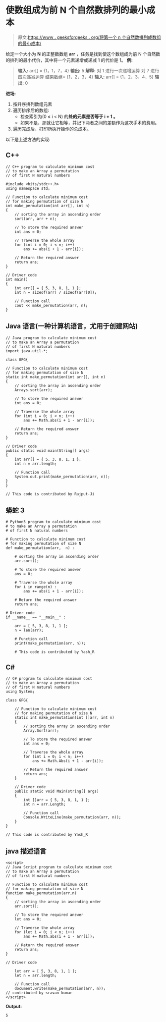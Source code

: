 # 使数组成为前 N 个自然数排列的最小成本

> 原文:[https://www . geeksforgeeks . org/将第一个 n 个自然数排列成数组的最小成本/](https://www.geeksforgeeks.org/minimum-cost-to-make-an-array-a-permutation-of-first-n-natural-numbers/)

给定一个大小为 **N** 的正整数数组 **arr** ，任务是找到使这个数组成为前 N 个自然数的排列的最小代价，其中将一个元素递增或递减 1 的代价是 1。
**例:**

> **输入:** arr[] = {1，1，7，4}
> **输出:** 5
> **解释:**
> 对 1 进行一次递增运算
> 对 7 进行四次递减运算
> 结果数组= {1，2，3，4}
> **输入:** arr[] = {1，2，3，4，5}
> **输出:** 0

**进场:**

1.  按升序排列数组元素
2.  遍历排序后的数组:
    *   检查索引为(0 ≤ i < N) 的**处的元素是否等于 **i + 1** 。**
    *   如果不是，那就让它相等，并记下两者之间的差额作为这次手术的费用。
3.  遍历完成后，打印所执行操作的总成本。

以下是上述方法的实现:

## C++

```
// C++ program to calculate minimum cost
// to make an Array a permutation
// of first N natural numbers

#include <bits/stdc++.h>
using namespace std;

// Function to calculate minimum cost
// for making permutation of size N
int make_permutation(int arr[], int n)
{
    // sorting the array in ascending order
    sort(arr, arr + n);

    // To store the required answer
    int ans = 0;

    // Traverse the whole array
    for (int i = 0; i < n; i++)
        ans += abs(i + 1 - arr[i]);

    // Return the required answer
    return ans;
}

// Driver code
int main()
{
    int arr[] = { 5, 3, 8, 1, 1 };
    int n = sizeof(arr) / sizeof(arr[0]);

    // Function call
    cout << make_permutation(arr, n);
}
```

## Java 语言(一种计算机语言，尤用于创建网站)

```
// Java program to calculate minimum cost
// to make an Array a permutation
// of first N natural numbers
import java.util.*;

class GFG{

// Function to calculate minimum cost
// for making permutation of size N
static int make_permutation(int arr[], int n)
{
    // sorting the array in ascending order
    Arrays.sort(arr);

    // To store the required answer
    int ans = 0;

    // Traverse the whole array
    for (int i = 0; i < n; i++)
        ans += Math.abs(i + 1 - arr[i]);

    // Return the required answer
    return ans;
}

// Driver code
public static void main(String[] args)
{
    int arr[] = { 5, 3, 8, 1, 1 };
    int n = arr.length;

    // Function call
    System.out.print(make_permutation(arr, n));
}
}

// This code is contributed by Rajput-Ji
```

## 蟒蛇 3

```
# Python3 program to calculate minimum cost
# to make an Array a permutation
# of first N natural numbers

# Function to calculate minimum cost
# for making permutation of size N
def make_permutation(arr,  n) :

    # sorting the array in ascending order
    arr.sort();

    # To store the required answer
    ans = 0;

    # Traverse the whole array
    for i in range(n) :
        ans += abs(i + 1 - arr[i]);

    # Return the required answer
    return ans;

# Driver code
if __name__ == "__main__" :

    arr = [ 5, 3, 8, 1, 1 ];
    n = len(arr);

    # Function call
    print(make_permutation(arr, n));

    # This code is contributed by Yash_R
```

## C#

```
// C# program to calculate minimum cost
// to make an Array a permutation
// of first N natural numbers
using System;

class GFG{

    // Function to calculate minimum cost
    // for making permutation of size N
    static int make_permutation(int []arr, int n)
    {
        // sorting the array in ascending order
        Array.Sort(arr);

        // To store the required answer
        int ans = 0;

        // Traverse the whole array
        for (int i = 0; i < n; i++)
            ans += Math.Abs(i + 1 - arr[i]);

        // Return the required answer
        return ans;
    }

    // Driver code
    public static void Main(string[] args)
    {
        int []arr = { 5, 3, 8, 1, 1 };
        int n = arr.Length;

        // Function call
        Console.WriteLine(make_permutation(arr, n));
    }
}

// This code is contributed by Yash_R
```

## java 描述语言

```
<script>
// Java Script program to calculate minimum cost
// to make an Array a permutation
// of first N natural numbers

// Function to calculate minimum cost
// for making permutation of size N
function make_permutation(arr,n)
{
    // sorting the array in ascending order
    arr.sort();

    // To store the required answer
    let ans = 0;

    // Traverse the whole array
    for (let i = 0; i < n; i++)
        ans += Math.abs(i + 1 - arr[i]);

    // Return the required answer
    return ans;
}

// Driver code

    let arr = [ 5, 3, 8, 1, 1 ];
    let n = arr.length;

    // Function call
    document.write(make_permutation(arr, n));
// contributed by sravan kumar
</script>
```

**Output:** 

```
5
```